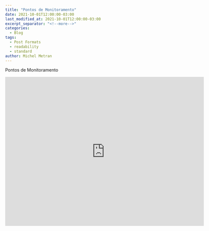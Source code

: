 ```yaml
---
title: "Pontos de Monitoramento"
date: 2021-10-01T12:00:00-03:00
last_modified_at: 2021-10-01T12:00:00-03:00
excerpt_separator: "<!--more-->"
categories:
  - Blog
tags:
  - Post Formats
  - readability
  - standard
author: Michel Metran
---
```


Pontos de Monitoramento

<iframe src="https://gaemapiracicaba.github.io/assets/ic-05-14/map.html" width="640" height="480"  frameborder="0" allowfullscreen></iframe>

<!--more-->
